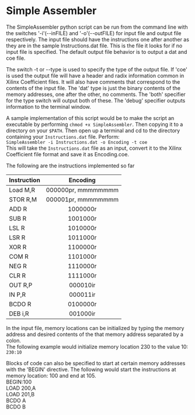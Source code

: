 Simple Assembler
=================

The SimpleAssembler python script can be run from the command line with the switches '-i'(--inFILE) and '-o'(--outFILE) for input file and output file respectively. The input file should have the instructions one after another as they are in the sample Instructions.dat file. This is the file it looks for if no input file is specified. The default output file behavior is to output a dat and coe file. 

The switch -t or --type is used to specify the type of the output file. If 'coe' is used the output file will have a header and radix information common in Xilinx Coefficient files. It will also have comments that correspond to the contents of the input file. The 'dat' type is just the binary contents of the memory addresses, one after the other, no comments. The 'both' specifier for the type switch will output both of these. The 'debug' specifier outputs information to the terminal window.

A sample implementation of this script would be to make the script an executable by performing `chmod +x SimpleAssembler`. Then copying it to a directory on your `$PATH`. Then open up a terminal and cd to the directory containing your `Instructions.dat` file. Perform:  
`SimpleAssembler -i Instructions.dat -o Encoding -t coe`  
This will take the `Instructions.dat` file as an input, convert it to the Xilinx Coefficient file format and save it as Encoding.coe.

The following are the instructions implemented so far

|Instruction | Encoding          |
|------------|:-----------------:|
|Load M,R 	 |000000pr, mmmmmmmm |
|STOR R,M 	 |000001pr, mmmmmmmm |
|ADD R 		 |1000000r           |  
|SUB R 		 |1001000r           | 
|LSL R 		 |1010000r           |  
|LSR R 		 |1011000r           |  
|XOR R 		 |1100000r           | 
|COM R 		 |1101000r           | 
|NEG R 		 |1110000r           |  
|CLR R 		 |1111000r           | 
|OUT R,P 	 |000010ir           | 
|IN P,R 	 |000011ir           | 
|BCDO R      |0100000r           | 
|DEB i,R     |001000ir 			 |


In the input file, memory locations can be initialized by typing the memory address and desired contents of the that memory address separated by a colon.  
The following example would initialize memory location 230 to the value 10:  
`230:10`

Blocks of code can also be specified to start at certain memory addresses with the 'BEGIN' directive. The following would start the instructions at memory location: 100 and end at 105.  
    BEGIN:100    
    LOAD 200,A  
    LOAD 201,B  
    BCDO A  
    BCDO B

